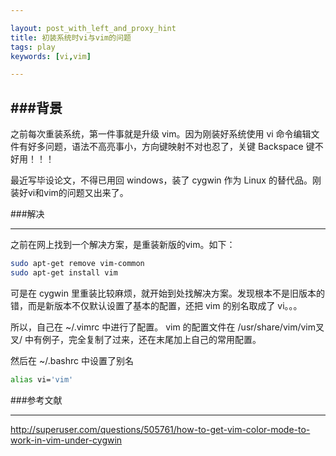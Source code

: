 ```yaml
---

layout: post_with_left_and_proxy_hint
title: 初装系统时vi与vim的问题
tags: play
keywords: [vi,vim]

---
```


###背景
---
之前每次重装系统，第一件事就是升级 vim。因为刚装好系统使用 vi 命令编辑文件有好多问题，语法不高亮事小，方向键映射不对也忍了，关键 Backspace 键不好用！！！    

最近写毕设论文，不得已用回 windows，装了 cygwin 作为 Linux 的替代品。刚装好vi和vim的问题又出来了。   


###解决

---
之前在网上找到一个解决方案，是重装新版的vim。如下：

```sh
sudo apt-get remove vim-common
sudo apt-get install vim
```

可是在 cygwin 里重装比较麻烦，就开始到处找解决方案。发现根本不是旧版本的错，而是新版本不仅默认设置了基本的配置，还把 vim 的别名取成了 vi。。。    

所以，自己在 ~/.vimrc 中进行了配置。
vim 的配置文件在 /usr/share/vim/vim叉叉/ 中有例子，完全复制了过来，还在末尾加上自己的常用配置。

然后在 ~/.bashrc 中设置了别名

```sh
alias vi='vim'

```


###参考文献

---
http://superuser.com/questions/505761/how-to-get-vim-color-mode-to-work-in-vim-under-cygwin


